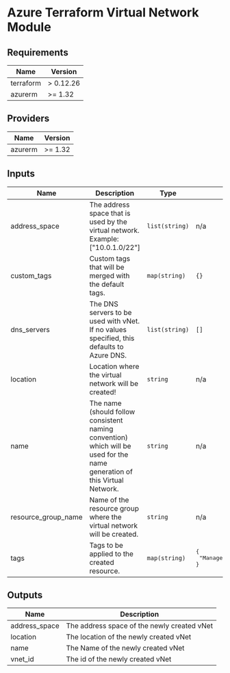 # Azure Terraform Virtual Network Module

[//]: # (Do not make changes below this line)
<!-- BEGINNING OF PRE-COMMIT-TERRAFORM DOCS HOOK -->
## Requirements

| Name | Version |
|------|---------|
| terraform | > 0.12.26 |
| azurerm | >= 1.32 |

## Providers

| Name | Version |
|------|---------|
| azurerm | >= 1.32 |

## Inputs

| Name | Description | Type | Default | Required |
|------|-------------|------|---------|:--------:|
| address\_space | The address space that is used by the virtual network. Example: ["10.0.1.0/22"] | `list(string)` | n/a | yes |
| custom\_tags | Custom tags that will be merged with the default tags. | `map(string)` | `{}` | no |
| dns\_servers | The DNS servers to be used with vNet. If no values specified, this defaults to Azure DNS. | `list(string)` | `[]` | no |
| location | Location where the virtual network will be created! | `string` | n/a | yes |
| name | The name (should follow consistent naming convention) which will be used for the name generation of this Virtual Network. | `string` | n/a | yes |
| resource\_group\_name | Name of the resource group where the virtual network will be created. | `string` | n/a | yes |
| tags | Tags to be applied to the created resource. | `map(string)` | <pre>{<br>  "ManagedBy": "Terraform"<br>}</pre> | no |

## Outputs

| Name | Description |
|------|-------------|
| address\_space | The address space of the newly created vNet |
| location | The location of the newly created vNet |
| name | The Name of the newly created vNet |
| vnet\_id | The id of the newly created vNet |

<!-- END OF PRE-COMMIT-TERRAFORM DOCS HOOK -->
